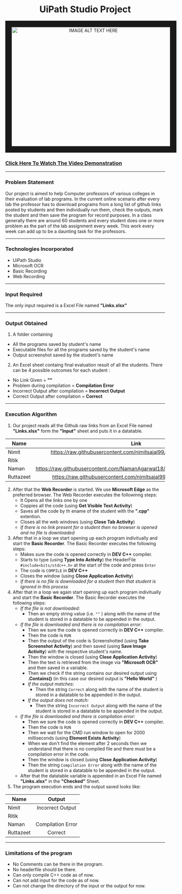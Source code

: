 <h1 align="Center"> UiPath Studio Project </h1>


<a href="https://www.youtube.com/embed/htjwrcNBgVg" target="_blank" align="center"><img src="http://img.youtube.com/vi/htjwrcNBgVg/hqdefault.jpg" 
alt="IMAGE ALT TEXT HERE" width="500" height="375" border="20" /></a>
[<h3>Click Here To Watch The Video Demonstration</h3>](https://youtu.be/htjwrcNBgVg)
***

### Problem Statement
Our project is aimed to help Computer professors of various colleges in their evaluation of lab programs. In the current online scenario after every lab the professor has to download programs from a long list of github links posted by students and then individually run them, check the outputs, mark the student and then save the program for record purposes. In a class generally there are around 60 students and every student does one or more problem as the part of the lab assignment every week. This work every week can add up to be a daunting task for the professors.
***
### Technologies Incorporated 
* UiPath Studio
* Microsoft OCR
* Basic Recording
* Web Recording
***
### Input Required
The only input required is a Excel File named **"Links.xlsx"** 
***
### Output Obtained
1. A folder containing
  * All the programs saved by student's name
  * Executable files for all the programs saved by the student's name
  * Output screenshot saved by the student's name  
2. An Excel sheet containg final evaluation result of all the students. There can be 4 possible outcomes for each student :
  * No Link Given = **""**
  * Problem during compilation = **Compilation Error**
  * Incorrect Output after compilation = **Incorrect Output**
  * Correct Output after compilation = **Correct**
***
### Execution Algorithm
1. Our project reads all the Github raw links from an Excel File named **"Links.xlsx"** form the **"Input"** sheet and puts it in a datatable.

 | Name          | Link                                                                          |
 | ------------- |:-----------------------------------------------------------------------------:|
 | Nimit         | https://raw.githubusercontent.com/nimitsajal99/RPA/main/program.cpp           |
 | Ritik         |                                                                               | 
 | Naman         | https://raw.githubusercontent.com/NamanAgarwal18/Project_UiPath/main/prog.cpp |
 | Ruttazeet     | https://raw.githubusercontent.com/nimitsajal99/RPA/main/correct.cpp           |

2. After that the **Web Recorder** is started. We use **Microsoft Edge** as the preferred browser. The Web Recorder executes the followinng steps:
    * It Opens all the links one by one
    * Coppies all the code (using **Get Visible Text Activity**)
    * Saves all the code by th ename of the student with the **".cpp"** extention.
    * Closes all the web windows (using **Close Tab Activity**)
    * *If there is no link present for a student then no browser is opened and no file is downloaded*
3. After that in a loop we start opening up each program indivitually and start the **Basic Recorder**. The Basic Recorder executes the following steps:
    * Makes sure the code is opened correctly in **DEV C++** compiler.
    * Starts to type (using **Type Into Activity**) the HeaderFile ```#include<bits/stdc++.h>``` at the start of the code and press ```Enter```
    * The code is ```COMPILE``` in **DEV C++**
    * Closes the window (using **Close Application Activity**)
    * *If there is no file is downloaded for a student then that student is ignored in this process*
4. After that in a loop we again start opening up each program indivitually and start the **Basic Recorder**. The Basic Recorder executes the following steps:
    * *If the file is not downloaded:*
       * Then an empty string value (i.e. ```""``` ) along with the name of the student is stored in a datatable to be appended in the output.
    * *If the file is downloaded and there is no compilation error:*
       * Then we sure the code is opened correctly in **DEV C++** compiler.
       * Then the code is ```RUN```
       * Then the output of the code is Screenshotted (using **Take Screenshot Activity**) and then saved (using **Save Image Activity**) with the respective student's name.
       * Then the window is closed (using **Close Application Activity**)
       * Then the text is retrieved from the image via **"Microsoft OCR"** and then saved in a variable.
       * Then we check if the string contains our desired output using **.Contains()** (in this case our desired output is **"Hello World"** )
       * *If the output matches:* 
           *  Then the string ```Correct``` along with the name of the student is stored in a datatable to be appended in the output.
       * *If the output does not match:* 
           *  Then the string ```Incorrect Output``` along with the name of the student is stored in a datatable to be appended in the output.
     * *If the file is downloaded and there is compilation error:*
       * Then we sure the code is opened correctly in **DEV C++** compiler.
       * Then the code is ```RUN```
       * Then we wait for the CMD run window to open for 2000 milliseconds (using **Element Exists Activity**)
       * When we don't find the element after 2 seconds then we understand that there is no compiled file and there must be a compilation error in the code.
       * Then the window is closed (using **Close Application Activity**)
       * Then the string ```Compilation Error``` along with the name of the student is stored in a datatable to be appended in the output.
     * After that the datatable variable is appended in an Excel File named **"Links.xlsx"** in the **"Checked"** Sheet.
5. The program execution ends and the output saved looks like:

 | Name          | Output            |
 | ------------- |:-----------------:|
 | Nimit         | Incorrect Output  |
 | Ritik         |                   | 
 | Naman         | Compilation Error |
 | Ruttazeet     | Correct           |
***
### Limitations of the program
* No Comments can be there in the program. 
* No headerfile should be there.
* Can only compile C++ code as of now.
* Can not add input for the code as of now. 
* Can not change the directory of the input or the output for now.

